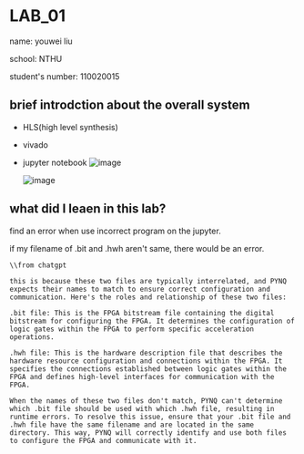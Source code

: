 
#  LAB_01
name: youwei liu 

school: NTHU

student's number: 110020015


## brief introdction about the overall system
- HLS(high level synthesis)
- vivado
- jupyter notebook
  ![image](https://github.com/nthuyouwei/soclab/assets/145022311/7b3760a6-e115-4585-942f-4229c97a777f)
  
  ![image](https://github.com/nthuyouwei/soclab/assets/145022311/e1e65c34-882a-47a2-b2a8-f1aa5fa52779)





##  what did I leaen in this lab? 

find an error when use incorrect program on the jupyter.

if my filename of .bit and .hwh aren't same, there would be an error.


```
\\from chatgpt

this is because these two files are typically interrelated, and PYNQ expects their names to match to ensure correct configuration and communication. Here's the roles and relationship of these two files:

.bit file: This is the FPGA bitstream file containing the digital bitstream for configuring the FPGA. It determines the configuration of logic gates within the FPGA to perform specific acceleration operations.

.hwh file: This is the hardware description file that describes the hardware resource configuration and connections within the FPGA. It specifies the connections established between logic gates within the FPGA and defines high-level interfaces for communication with the FPGA.

When the names of these two files don't match, PYNQ can't determine which .bit file should be used with which .hwh file, resulting in runtime errors. To resolve this issue, ensure that your .bit file and .hwh file have the same filename and are located in the same directory. This way, PYNQ will correctly identify and use both files to configure the FPGA and communicate with it.

```









